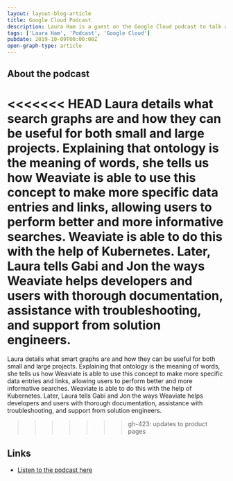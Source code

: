 ```yaml
---
layout: layout-blog-article
title: Google Cloud Podcast
description: Laura Ham is a guest on the Google Cloud podcast to talk about Weaviate and SeMI
tags: ['Laura Ham', 'Podcast', 'Google Cloud']
pubdate: 2019-10-09T00:00:00Z
open-graph-type: article
---
```


## About the podcast

<<<<<<< HEAD
Laura details what search graphs are and how they can be useful for both small and large projects. Explaining that ontology is the meaning of words, she tells us how Weaviate is able to use this concept to make more specific data entries and links, allowing users to perform better and more informative searches. Weaviate is able to do this with the help of Kubernetes. Later, Laura tells Gabi and Jon the ways Weaviate helps developers and users with thorough documentation, assistance with troubleshooting, and support from solution engineers.
=======
Laura details what smart graphs are and how they can be useful for both small and large projects. Explaining that ontology is the meaning of words, she tells us how Weaviate is able to use this concept to make more specific data entries and links, allowing users to perform better and more informative searches. Weaviate is able to do this with the help of Kubernetes. Later, Laura tells Gabi and Jon the ways Weaviate helps developers and users with thorough documentation, assistance with troubleshooting, and support from solution engineers.
>>>>>>> gh-423: updates to product pages

## Links

- [Listen to the podcast here](https://www.gcppodcast.com/post/episode-198-semi-technologies-with-laura-ham/)